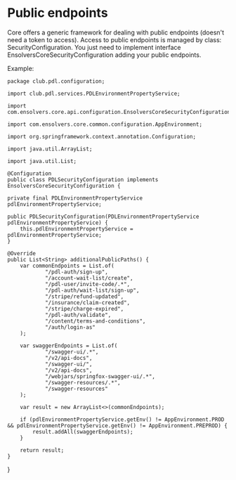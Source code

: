 # Public endpoints

Core offers a generic framework for dealing with public endpoints (doesn't need a token to access).
Access to public endpoints is managed by class: SecurityConfiguration.
You just need to implement interface EnsolversCoreSecurityConfiguration adding your public endpoints.

Example:

    package club.pdl.configuration;

    import club.pdl.services.PDLEnvironmentPropertyService;

    import com.ensolvers.core.api.configuration.EnsolversCoreSecurityConfiguration;

    import com.ensolvers.core.common.configuration.AppEnvironment;

    import org.springframework.context.annotation.Configuration;

    import java.util.ArrayList;

    import java.util.List;

    @Configuration
    public class PDLSecurityConfiguration implements EnsolversCoreSecurityConfiguration {

    private final PDLEnvironmentPropertyService pdlEnvironmentPropertyService;

    public PDLSecurityConfiguration(PDLEnvironmentPropertyService pdlEnvironmentPropertyService) {
        this.pdlEnvironmentPropertyService = pdlEnvironmentPropertyService;
    }

    @Override
    public List<String> additionalPublicPaths() {
        var commonEndpoints = List.of(
                "/pdl-auth/sign-up",
                "/account-wait-list/create",
                "/pdl-user/invite-code/.*",
                "/pdl-auth/wait-list/sign-up",
                "/stripe/refund-updated",
                "/insurance/claim-created",
                "/stripe/charge-expired",
                "/pdl-auth/validate",
                "/content/terms-and-conditions",
                "/auth/login-as"
        );

        var swaggerEndpoints = List.of(
                "/swagger-ui/.*",
                "/v2/api-docs",
                "/swagger-ui/",
                "/v2/api-docs",
                "/webjars/springfox-swagger-ui/.*",
                "/swagger-resources/.*",
                "/swagger-resources"
        );

        var result = new ArrayList<>(commonEndpoints);

        if (pdlEnvironmentPropertyService.getEnv() != AppEnvironment.PROD && pdlEnvironmentPropertyService.getEnv() != AppEnvironment.PREPROD) {
            result.addAll(swaggerEndpoints);
        }

        return result;
    }
}
